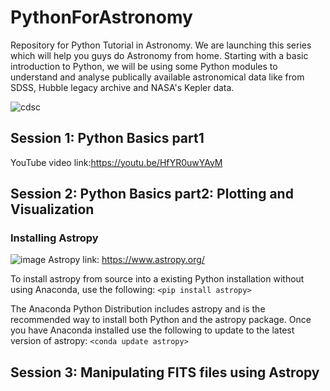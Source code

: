 # PythonForAstronomy
Repository for Python Tutorial in Astronomy. We are launching this series which will help you guys do Astronomy from home.
Starting with a basic introduction to Python, we will be using some Python modules to understand and analyse publically available astronomical data like from SDSS, Hubble legacy archive and NASA's Kepler data.

![cdsc](https://raw.githubusercontent.com/Horizonrepo/PythonForAstronomy/master/Poster.jpeg)


## Session 1: Python Basics part1

YouTube video link:https://youtu.be/HfYR0uwYAyM


## Session 2: Python Basics part2: Plotting and Visualization




### Installing Astropy

![image](https://www.astropy.org/images/astropy_project_logo.svg)
Astropy link: https://www.astropy.org/

To install astropy from source into a existing Python installation without using Anaconda, use the following:
`<pip install astropy>`
  
The Anaconda Python Distribution includes astropy and is the recommended way to install both Python and the astropy package. Once you have Anaconda installed use the following to update to the latest version of astropy:
`<conda update astropy>`
  
## Session 3: Manipulating FITS files using Astropy
